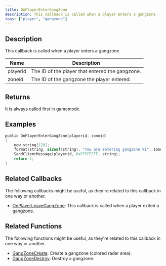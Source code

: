 ```yaml
---
title: OnPlayerEnterGangZone
description: This callback is called when a player enters a gangzone
tags: ["player", "gangzone"]
---
```


## Description

This callback is called when a player enters a gangzone

| Name     | Description                            |
| -------- | -------------------------------------- |
| playerid | The ID of the player that entered the gangzone. |
| zoneid | The ID of the gangzone the player entered. |

## Returns

It is always called first in gamemode.

## Examples

```c
public OnPlayerEnterGangZone(playerid, zoneid)
{
    new string[128];
    format(string, sizeof(string), "You are entering gangzone %i", zoneid);
    SendClientMessage(playerid, 0xFFFFFFFF, string);
    return 1;
}
```

## Related Callbacks

The following callbacks might be useful, as they're related to this callback in one way or another. 

- [OnPlayerLeaveGangZone](OnPlayerLeaveGangZone): This callback is called when a player exited a gangzone. 

## Related Functions

The following functions might be useful, as they're related to this callback in one way or another. 

- [GangZoneCreate](../functions/GangZoneCreate): Create a gangzone (colored radar area).
- [GangZoneDestroy](../functions/GangZoneDestroy): Destroy a gangzone.